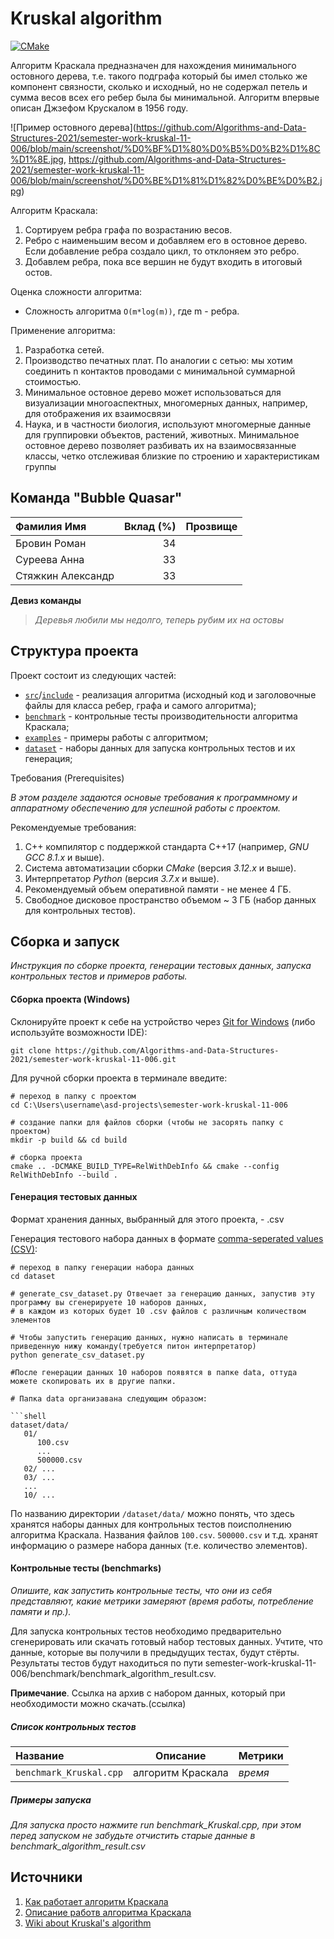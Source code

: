 # Kruskal algorithm

[![CMake](https://github.com/Algorithms-and-Data-Structures-2021/semester-work-kruskal-11-006/actions/workflows/cmake.yml/badge.svg)](https://github.com/Algorithms-and-Data-Structures-2021/semester-work-kruskal-11-006/actions/workflows/cmake.yml)

Алгоритм Краскала предназначен для нахождения минимального остовного дерева, т.е. такого подграфа который бы имел столько же компонент связности, сколько и исходный, но не содержал петель и сумма весов всех его ребер была бы минимальной. Алгоритм впервые описан Джзефом Крускалом в 1956 году.

![Пример остовного дерева](https://github.com/Algorithms-and-Data-Structures-2021/semester-work-kruskal-11-006/blob/main/screenshot/%D0%BF%D1%80%D0%B5%D0%B2%D1%8C%D1%8E.jpg, https://github.com/Algorithms-and-Data-Structures-2021/semester-work-kruskal-11-006/blob/main/screenshot/%D0%BE%D1%81%D1%82%D0%BE%D0%B2.jpg)

Алгоритм Краскала:

1. Сортируем ребра графа по возрастанию весов.
2. Ребро с наименьшим весом и добавляем его в остовное дерево. Если добавление ребра создало цикл, то отклоняем это ребро.
3. Добавлем ребра, пока все вершин не будут входить в итоговый остов.

Оценка сложности алгоритма:

- Сложность алгоритма `O(m*log(m))`, где m - ребра. 

Применение алгоритма:

1. Разработка сетей. 
2. Производство печатных плат. По аналогии с сетью: мы хотим соединить n контактов
проводами с минимальной суммарной стоимостью. 
3. Минимальное остовное дерево может использоваться для визуализации
многоаспектных, многомерных данных, например, для отображения их взаимосвязи 
4. Наука, и в частности биология, используют многомерные данные для группировки
объектов, растений, животных. Минимальное остовное дерево позволяет разбивать их
на взаимосвязанные классы, четко отслеживая близкие по строению и
характеристикам группы

## Команда "Bubble Quasar"


|    Фамилия Имя     |   Вклад (%)   |        Прозвище       |
| :---               |   ---:        |  ---:                 |
| Бровин Роман       |      34       |                       |
| Суреева Анна       |      33       |                       |
| Стяжкин Александр  |      33       |                       |

**Девиз команды**
> _Деревья любили мы недолго, теперь рубим их на остовы_

## Структура проекта

Проект состоит из следующих частей:

- [`src`](src)/[`include`](include) - реализация алгоритма (исходный код и заголовочные файлы для класса ребер, графа и самого алгоритма);
- [`benchmark`](benchmark) - контрольные тесты производительности алгоритма Краскала;
- [`examples`](examples) - примеры работы с алгоритмом;
- [`dataset`](dataset) - наборы данных для запуска контрольных тестов и их генерация;

Требования (Prerequisites)

_В этом разделе задаются основые требования к программному и аппаратному обеспечению для успешной работы с проектом._

Рекомендуемые требования:

1. С++ компилятор c поддержкой стандарта C++17 (например, _GNU GCC 8.1.x_ и выше).
2. Система автоматизации сборки _CMake_ (версия _3.12.x_ и выше).
3. Интерпретатор _Python_ (версия _3.7.x_ и выше).
4. Рекомендуемый объем оперативной памяти - не менее 4 ГБ.
5. Свободное дисковое пространство объемом ~ 3 ГБ (набор данных для контрольных тестов).

## Сборка и запуск

_Инструкция по сборке проекта, генерации тестовых данных, запуска контрольных тестов и примеров работы._

#### Сборка проекта (Windows)

Склонируйте проект к себе на устройство через [Git for Windows](https://gitforwindows.org/) (либо используйте
возможности IDE):

```shell
git clone https://github.com/Algorithms-and-Data-Structures-2021/semester-work-kruskal-11-006.git
```

Для ручной сборки проекта в терминале введите:

```shell
# переход в папку с проектом
cd C:\Users\username\asd-projects\semester-work-kruskal-11-006

# создание папки для файлов сборки (чтобы не засорять папку с проектом) 
mkdir -p build && cd build 

# сборка проекта
cmake .. -DCMAKE_BUILD_TYPE=RelWithDebInfo && cmake --config RelWithDebInfo --build . 
```

#### Генерация тестовых данных

Формат хранения данных, выбранный для этого проекта, - .csv

Генерация тестового набора данных в
формате [comma-seperated values (CSV)](https://en.wikipedia.org/wiki/Comma-separated_values):

```shell
# переход в папку генерации набора данных
cd dataset

# generate_csv_dataset.py Отвечает за генерацию данных, запустив эту программу вы сгенерируете 10 наборов данных,
# в каждом из которых будет 10 .csv файлов с различным количеством элементов

# Чтобы запустить генерацию данных, нужно написать в терминале приведенную нижу команду(требуется питон интерпретатор)
python generate_csv_dataset.py

#После генерации данных 10 наборов появятся в папке data, оттуда можете скопировать их в другие папки.

# Папка data организавана следующим образом:

```shell
dataset/data/
   01/
      100.csv
      ...
      500000.csv
   02/ ...
   03/ ...
   ...
   10/ ...
```

По названию директории `/dataset/data/` можно понять, что здесь хранятся наборы данных для контрольных тестов поисполнению алгоритма Краскала. Названия файлов `100.csv`. `500000.csv` и т.д. хранят информацию о размере набора данных (т.е. количество элементов). 

#### Контрольные тесты (benchmarks)

_Опишите, как запустить контрольные тесты, что они из себя представляют, какие метрики замеряют (время работы,
потребление памяти и пр.)._

Для запуска контрольных тестов необходимо предварительно сгенерировать или скачать готовый набор тестовых данных. Учтите, что данные, которые вы получили в предыдущих тестах, будут стёрты. Результаты тестов будут находиться по пути semester-work-kruskal-11-006/benchmark/benchmark_algorithm_result.csv.

**Примечание**. Ссылка на архив с набором данных, который при необходимости можно скачать.(ссылка)

##### Список контрольных тестов

| Название                  | Описание                                | Метрики         |
| :---                      | ---                                     | :---            |
| `benchmark_Kruskal.cpp`   | алгоритм Краскала                       | _время_         |

##### Примеры запуска

_Для запуска просто нажмите run benchmark_Kruskal.cpp, при этом перед запуском не забудьте отчистить старые данные в benchmark_algorithm_result.csv_


## Источники
1. [Как работает алгоритм Краскала](https://evileg.com/uk/post/523/#header_%D0%9F%D1%80%D0%B8%D0%BC%D0%B5%D1%80_%D0%B0%D0%BB%D0%B3%D0%BE%D1%80%D0%B8%D1%82%D0%BC%D0%B0_%D0%9A%D1%80%D0%B0%D1%81%D0%BA%D0%B0%D0%BB%D0%B0)
2. [Описание работв алгоритма Краскала](https://pykhtina.files.wordpress.com/2016/04/mapks_l30_lekcia.pdf)
3. [Wiki about Kruskal's algorithm](https://neerc.ifmo.ru/wiki/index.php?title=%D0%90%D0%BB%D0%B3%D0%BE%D1%80%D0%B8%D1%82%D0%BC_%D0%9A%D1%80%D0%B0%D1%81%D0%BA%D0%B0%D0%BB%D0%B0)
